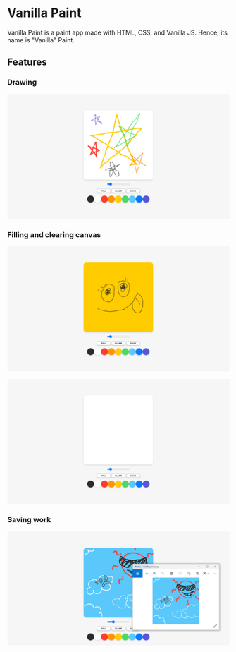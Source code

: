 # Vanilla Paint

Vanilla Paint is a paint app made with HTML, CSS, and Vanilla JS. Hence, its name is "Vanilla" Paint.

## Features

### Drawing

![Drawing](img/docs/drawing.png)

### Filling and clearing canvas

![Filling canvas](img/docs/filling.png)

![Clearing canvas](img/docs/clearing.png)

### Saving work

![Saving work](img/docs/saving.png)
